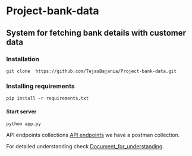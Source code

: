 # Project-bank-data

## System for fetching bank details with customer data


### Installation
```console
git clone  https://github.com/TejasBajania/Project-bank-data.git
```

### Installing requirements
```console
pip install -r requirements.txt
```

#### Start server
```console
python app.py
```

API endpoints collections [API endpoints](https://github.com/TejasBajania/Project-bank-data/blob/main/Bankcalls.postman_collection.json) we have a postman collection.

For detailed understanding check [Document_for_understanding](https://github.com/TejasBajania/Project-bank-data/blob/main/Python%20Developer%20Assignment.pdf).



